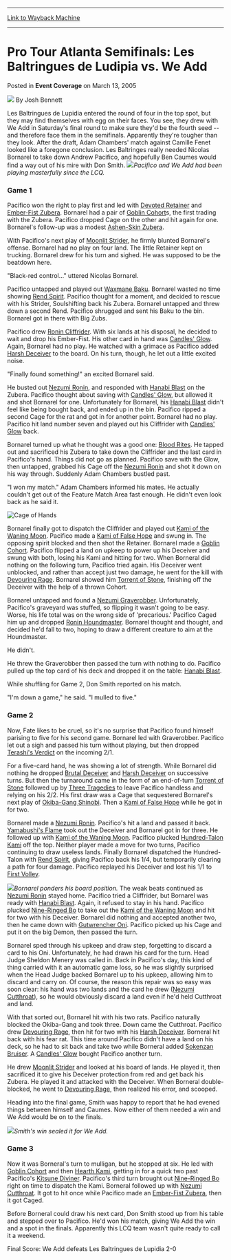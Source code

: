 
---
[Link to Wayback Machine](https://web.archive.org/web/20220124050151/https://magic.wizards.com/en/articles/archive/event-coverage/pro-tour-atlanta-semifinals-les-baltringues-de-ludipia-vs-we-add)

[_metadata_:author]:- "Josh Bennett"
[_metadata_:description]:- "Les Baltringues de Lupidia entered the round of four in the top spot, but they may find themselves with egg on their faces. You see, they drew with We Add in Saturday's final round to make sure they'd be the fourth seed -- and therefore face them in the semifinals. Apparently they're tougher than they look. After the draft, Adam Chambers' match against Camille Fenet looked"
[_metadata_:generator]:- "Drupal 7 (http://drupal.org)"
[_metadata_:node]:- "545081"
[_metadata_:publish_date]:- "2005-03-13"
[_metadata_:source]:- "div-main-content"
[_metadata_:title]:- "Pro Tour Atlanta Semifinals: Les Baltringues de Ludipia vs. We Add"
[_metadata_:wayback_capture_timestamp]:- "2022-01-24 05:01:51"
[_metadata_:wayback_raw_url]:- "https://web.archive.org/web/20220124050151id_/https://magic.wizards.com/en/articles/archive/event-coverage/pro-tour-atlanta-semifinals-les-baltringues-de-ludipia-vs-we-add"
[_metadata_:wayback_url]:- "https://magic.wizards.com/en/articles/archive/event-coverage/pro-tour-atlanta-semifinals-les-baltringues-de-ludipia-vs-we-add"
---


Pro Tour Atlanta Semifinals: Les Baltringues de Ludipia vs. We Add
==================================================================



 Posted in **Event Coverage**
 on March 13, 2005 






![](https://media.magic.wizards.com/styles/auth_small/public/images/person/authorpic_joshbennett.jpg)
By Josh Bennett











Les Baltringues de Lupidia entered the round of four in the top spot, but they may find themselves with egg on their faces. You see, they drew with We Add in Saturday's final round to make sure they'd be the fourth seed -- and therefore face them in the semifinals. Apparently they're tougher than they look. After the draft, Adam Chambers' match against Camille Fenet looked like a foregone conclusion. Les Baltringes really needed Nicolas Bornarel to take down Andrew Pacifico, and hopefully Ben Caumes would find a way out of his mire with Don Smith. ![](https://media.magic.wizards.com/image_legacy_migration/sideboard/images/ptatl05/sf1_pacifico.jpg)*Pacifico and We Add had been playing masterfully since the LCQ.*


### Game 1


Pacifico won the right to play first and led with [Devoted Retainer](https://gatherer.wizards.com/Pages/Card/Details.aspx?name=Devoted+Retainer) and [Ember-Fist Zubera](https://gatherer.wizards.com/Pages/Card/Details.aspx?name=Ember-Fist+Zubera). Bornarel had a pair of [Goblin Cohort](https://gatherer.wizards.com/Pages/Card/Details.aspx?name=Goblin+Cohort)s, the first trading with the Zubera. Pacifico dropped Cage on the other and hit again for one. Bornarel's follow-up was a modest [Ashen-Skin Zubera](https://gatherer.wizards.com/Pages/Card/Details.aspx?name=Ashen-Skin+Zubera).


With Pacifico's next play of [Moonlit Strider](https://gatherer.wizards.com/Pages/Card/Details.aspx?name=Moonlit+Strider), he firmly blunted Bornarel's offense. Bornarel had no play on four land. The little Retainer kept on trucking. Bornarel drew for his turn and sighed. He was supposed to be the beatdown here.


"Black-red control..." uttered Nicolas Bornarel.


Pacifico untapped and played out [Waxmane Baku](https://gatherer.wizards.com/Pages/Card/Details.aspx?name=Waxmane+Baku). Bornarel wasted no time showing [Rend Spirit](https://gatherer.wizards.com/Pages/Card/Details.aspx?name=Rend+Spirit). Pacifico thought for a moment, and decided to rescue with his Strider, Soulshifting back his Zubera. Bornarel untapped and threw down a second Rend. Pacifico shrugged and sent his Baku to the bin. Bornarel got in there with Big Zubs.


Pacifico drew [Ronin Cliffrider](https://gatherer.wizards.com/Pages/Card/Details.aspx?name=Ronin+Cliffrider). With six lands at his disposal, he decided to wait and drop his Ember-Fist. His other card in hand was [Candles' Glow](https://gatherer.wizards.com/Pages/Card/Details.aspx?name=Candles%27+Glow). Again, Bornarel had no play. He watched with a grimace as Pacifico added [Harsh Deceiver](https://gatherer.wizards.com/Pages/Card/Details.aspx?name=Harsh+Deceiver) to the board. On his turn, though, he let out a little excited noise.


"Finally found something!" an excited Bornarel said.


He busted out [Nezumi Ronin](https://gatherer.wizards.com/Pages/Card/Details.aspx?name=Nezumi+Ronin), and responded with [Hanabi Blast](https://gatherer.wizards.com/Pages/Card/Details.aspx?name=Hanabi+Blast) on the Zubera. Pacifico thought about saving with [Candles' Glow](https://gatherer.wizards.com/Pages/Card/Details.aspx?name=Candles%27+Glow), but allowed it and shot Bornarel for one. Unfortunately for Bornarel, his [Hanabi Blast](https://gatherer.wizards.com/Pages/Card/Details.aspx?name=Hanabi+Blast) didn't feel like being bought back, and ended up in the bin. Pacifico ripped a second Cage for the rat and got in for another point. Bornarel had no play. Pacifico hit land number seven and played out his Cliffrider with [Candles' Glow](https://gatherer.wizards.com/Pages/Card/Details.aspx?name=Candles%27+Glow) back.


Bornarel turned up what he thought was a good one: [Blood Rites](https://gatherer.wizards.com/Pages/Card/Details.aspx?name=Blood+Rites). He tapped out and sacrificed his Zubera to take down the Cliffrider and the last card in Pacifico's hand. Things did not go as planned. Pacifico save with the Glow, then untapped, grabbed his Cage off the [Nezumi Ronin](https://gatherer.wizards.com/Pages/Card/Details.aspx?name=Nezumi+Ronin) and shot it down on his way through. Suddenly Adam Chambers bustled past.


"I won my match." Adam Chambers informed his mates. He actually couldn't get out of the Feature Match Area fast enough. He didn't even look back as he said it.



![Cage of Hands](http://gatherer.wizards.com/Handlers/Image.ashx?type=card&name=Cage+of+Hands)

Bornarel finally got to dispatch the Cliffrider and played out [Kami of the Waning Moon](https://gatherer.wizards.com/Pages/Card/Details.aspx?name=Kami+of+the+Waning+Moon). Pacifico made a [Kami of False Hope](https://gatherer.wizards.com/Pages/Card/Details.aspx?name=Kami+of+False+Hope) and swung in. The opposing spirit blocked and then shot the Retainer. Bornarel made a [Goblin Cohort](https://gatherer.wizards.com/Pages/Card/Details.aspx?name=Goblin+Cohort). Pacifico flipped a land on upkeep to power up his Deceiver and swung with both, losing his Kami and hitting for two. When Borneral did nothing on the following turn, Pacifico tried again. His Deceiver went unblocked, and rather than accept just two damage, he went for the kill with [Devouring Rage](https://gatherer.wizards.com/Pages/Card/Details.aspx?name=Devouring+Rage). Bornarel showed him [Torrent of Stone](https://gatherer.wizards.com/Pages/Card/Details.aspx?name=Torrent+of+Stone), finishing off the Deceiver with the help of a thrown Cohort.


Bornarel untapped and found a [Nezumi Graverobber](https://gatherer.wizards.com/Pages/Card/Details.aspx?name=Nezumi+Graverobber). Unfortunately, Pacifico's graveyard was stuffed, so flipping it wasn't going to be easy. Worse, his life total was on the wrong side of 'precarious.' Pacifico Caged him up and dropped [Ronin Houndmaster](https://gatherer.wizards.com/Pages/Card/Details.aspx?name=Ronin+Houndmaster). Bornarel thought and thought, and decided he'd fall to two, hoping to draw a different creature to aim at the Houndmaster.


He didn't.


He threw the Graverobber then passed the turn with nothing to do. Pacifico pulled up the top card of his deck and dropped it on the table: [Hanabi Blast](https://gatherer.wizards.com/Pages/Card/Details.aspx?name=Hanabi+Blast).


While shuffling for Game 2, Don Smith reported on his match.


"I'm down a game," he said. "I mulled to five."


### Game 2


Now, Fate likes to be cruel, so it's no surprise that Pacifico found himself parising to five for his second game. Bornarel led with Graverobber. Pacifico let out a sigh and passed his turn without playing, but then dropped [Terashi's Verdict](https://gatherer.wizards.com/Pages/Card/Details.aspx?name=Terashi%27s+Verdict) on the incoming 2/1.


For a five-card hand, he was showing a lot of strength. While Bornarel did nothing he dropped [Brutal Deceiver](https://gatherer.wizards.com/Pages/Card/Details.aspx?name=Brutal+Deceiver) and [Harsh Deceiver](https://gatherer.wizards.com/Pages/Card/Details.aspx?name=Harsh+Deceiver) on successive turns. But then the turnaround came in the form of an end-of-turn [Torrent of Stone](https://gatherer.wizards.com/Pages/Card/Details.aspx?name=Torrent+of+Stone) followed up by [Three Tragedies](https://gatherer.wizards.com/Pages/Card/Details.aspx?name=Three+Tragedies) to leave Pacifico handless and relying on his 2/2. His first draw was a Cage that sequestered Bornarel's next play of [Okiba-Gang Shinobi](https://gatherer.wizards.com/Pages/Card/Details.aspx?name=Okiba-Gang+Shinobi). Then a [Kami of False Hope](https://gatherer.wizards.com/Pages/Card/Details.aspx?name=Kami+of+False+Hope) while he got in for two.


Bornarel made a [Nezumi Ronin](https://gatherer.wizards.com/Pages/Card/Details.aspx?name=Nezumi+Ronin). Pacifico's hit a land and passed it back. [Yamabushi's Flame](https://gatherer.wizards.com/Pages/Card/Details.aspx?name=Yamabushi%27s+Flame) took out the Deceiver and Bornarel got in for three. He followed up with [Kami of the Waning Moon](https://gatherer.wizards.com/Pages/Card/Details.aspx?name=Kami+of+the+Waning+Moon). Pacifico plucked [Hundred-Talon Kami](https://gatherer.wizards.com/Pages/Card/Details.aspx?name=Hundred-Talon+Kami) off the top. Neither player made a move for two turns, Pacifico continuing to draw useless lands. Finally Bornarel dispatched the Hundred-Talon with [Rend Spirit](https://gatherer.wizards.com/Pages/Card/Details.aspx?name=Rend+Spirit), giving Pacifico back his 1/4, but temporarily clearing a path for four damage. Pacifico replayed his Deceiver and lost his 1/1 to [First Volley](https://gatherer.wizards.com/Pages/Card/Details.aspx?name=First+Volley).


![](https://media.magic.wizards.com/image_legacy_migration/sideboard/images/ptatl05/sf1_bornarel2.jpg)*Bornarel ponders his board position.*
The weak beats continued as [Nezumi Ronin](https://gatherer.wizards.com/Pages/Card/Details.aspx?name=Nezumi+Ronin) stayed home. Pacifico tried a Cliffrider, but Bornarel was ready with [Hanabi Blast](https://gatherer.wizards.com/Pages/Card/Details.aspx?name=Hanabi+Blast). Again, it refused to stay in his hand. Pacifico plucked [Nine-Ringed Bo](https://gatherer.wizards.com/Pages/Card/Details.aspx?name=Nine-Ringed+Bo) to take out the [Kami of the Waning Moon](https://gatherer.wizards.com/Pages/Card/Details.aspx?name=Kami+of+the+Waning+Moon) and hit for two with his Deceiver. Bornarel did nothing and accepted another two, then he came down with [Gutwrencher Oni](https://gatherer.wizards.com/Pages/Card/Details.aspx?name=Gutwrencher+Oni). Pacifico picked up his Cage and put it on the big Demon, then passed the turn.


Bornarel sped through his upkeep and draw step, forgetting to discard a card to his Oni. Unfortunately, he had drawn his card for the turn. Head Judge Sheldon Menery was called in. Back in Pacifico's day, this kind of thing carried with it an automatic game loss, so he was slightly surprised when the Head Judge backed Bornarel up to his upkeep, allowing him to discard and carry on. Of course, the reason this repair was so easy was soon clear: his hand was two lands and the card he drew ([Nezumi Cutthroat](https://gatherer.wizards.com/Pages/Card/Details.aspx?name=Nezumi+Cutthroat)), so he would obviously discard a land even if he'd held Cutthroat and land.


With that sorted out, Bornarel hit with his two rats. Pacifico naturally blocked the Okiba-Gang and took three. Down came the Cutthroat. Pacifico drew [Devouring Rage](https://gatherer.wizards.com/Pages/Card/Details.aspx?name=Devouring+Rage), then hit for two with his [Harsh Deceiver](https://gatherer.wizards.com/Pages/Card/Details.aspx?name=Harsh+Deceiver). Borneral hit back with his fear rat. This time around Pacifico didn't have a land on his deck, so he had to sit back and take two while Borneral added [Sokenzan Bruiser](https://gatherer.wizards.com/Pages/Card/Details.aspx?name=Sokenzan+Bruiser). A [Candles' Glow](https://gatherer.wizards.com/Pages/Card/Details.aspx?name=Candles%27+Glow) bought Pacifico another turn.


He drew [Moonlit Strider](https://gatherer.wizards.com/Pages/Card/Details.aspx?name=Moonlit+Strider) and looked at his board of lands. He played it, then sacrificed it to give his Deceiver protection from red and get back his Zubera. He played it and attacked with the Deceiver. When Borneral double-blocked, he went to [Devouring Rage](https://gatherer.wizards.com/Pages/Card/Details.aspx?name=Devouring+Rage), then realized his error, and scooped.


Heading into the final game, Smith was happy to report that he had evened things between himself and Caumes. Now either of them needed a win and We Add would be on to the finals.


![](https://media.magic.wizards.com/image_legacy_migration/sideboard/images/ptatl05/sf1_smith.jpg)*Smith's win sealed it for We Add.*
### Game 3


Now it was Borneral's turn to mulligan, but he stopped at six. He led with [Goblin Cohort](https://gatherer.wizards.com/Pages/Card/Details.aspx?name=Goblin+Cohort) and then [Hearth Kami](https://gatherer.wizards.com/Pages/Card/Details.aspx?name=Hearth+Kami), getting in for a quick two past Pacifico's [Kitsune Diviner](https://gatherer.wizards.com/Pages/Card/Details.aspx?name=Kitsune+Diviner). Pacifico's third turn brought out [Nine-Ringed Bo](https://gatherer.wizards.com/Pages/Card/Details.aspx?name=Nine-Ringed+Bo) right on time to dispatch the Kami. Borneral followed up with [Nezumi Cutthroat](https://gatherer.wizards.com/Pages/Card/Details.aspx?name=Nezumi+Cutthroat). It got to hit once while Pacifico made an [Ember-Fist Zubera](https://gatherer.wizards.com/Pages/Card/Details.aspx?name=Ember-Fist+Zubera), then it got Caged.


Before Borneral could draw his next card, Don Smith stood up from his table and stepped over to Pacifico. He'd won his match, giving We Add the win and a spot in the finals. Apparently this LCQ team wasn't quite ready to call it a weekend.


Final Score: We Add defeats Les Baltringues de Lupidia 2-0








